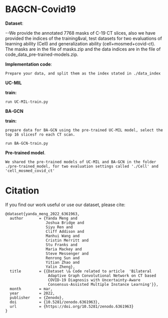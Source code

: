 # BAGCN-Covid19


**Dataset**:  

--We provide the annotated 7768 masks of C-19 CT slices, also we have provided the indices of the training&val, test datasets for two evaluations of learning ability (Cell) and generalization ability (cell+mosmed+covid-ct). The masks are in the file of masks.zip and the data indices are in the file of code_data_pre-trained-models.zip. 

**Implementation code**:  

```
Prepare your data, and split them as the index stated in ./data_index
```

**UC-MIL**

**train:**

```
run UC-MIL-train.py
```

**BA-GCN**

**train:**
```
prepare data for BA-GCN using the pre-trained UC-MIL model, select the top 16 slicesf ro each CT scan.
```

```
run BA-GCN-train.py
```


**Pre-trained model**.

```
We shared the pre-trained models of UC-MIL and BA-GCN in the folder ./pre-trained_model, for two evaluation settings called './Cell' and 'cell_mosmed_covid_ct'
```

# Citation
If you find our work useful or use our dataset, please cite:
```
@dataset{yanda_meng_2022_6361963,
  author       = {Yanda Meng and
                  Joshua Bridge and
                  Siyu Ren and
                  Cliff Addison and
                  Manhui Wang and
                  Cristin Merritt and
                  Stu Franks and
                  Maria Mackey and
                  Steve Messenger and
                  Renrong Sun and
                  Yitian Zhao and
                  Yalin Zheng},
  title        = {{Dataset \& Code related to article  'Bilateral 
                   Adaptive Graph Convolutional Network on CT based
                   COVID-19 Diagnosis with Uncertainty-Aware
                   Consensus-Assisted Multiple Instance Learning'}},
  month        = mar,
  year         = 2022,
  publisher    = {Zenodo},
  doi          = {10.5281/zenodo.6361963},
  url          = {https://doi.org/10.5281/zenodo.6361963}
}






